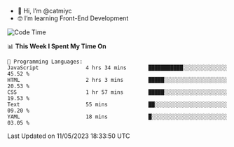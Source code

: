 - 👋 Hi, I’m @catmiyc
- 🤓 I’m learning Front-End Development

<!---
catmiyc/catmiyc is a ✨ special ✨ repository because its `README.md` (this file) appears on your GitHub profile.
You can click the Preview link to take a look at your changes.
--->


<!--START_SECTION:waka-->
![Code Time](http://img.shields.io/badge/Code%20Time-175%20hrs%2029%20mins-blue)

📊 **This Week I Spent My Time On** 

```text
💬 Programming Languages: 
JavaScript               4 hrs 34 mins       ███████████░░░░░░░░░░░░░░   45.52 % 
HTML                     2 hrs 3 mins        █████░░░░░░░░░░░░░░░░░░░░   20.53 % 
CSS                      1 hr 57 mins        █████░░░░░░░░░░░░░░░░░░░░   19.53 % 
Text                     55 mins             ██░░░░░░░░░░░░░░░░░░░░░░░   09.20 % 
YAML                     18 mins             █░░░░░░░░░░░░░░░░░░░░░░░░   03.05 % 
```


 Last Updated on 11/05/2023 18:33:50 UTC
<!--END_SECTION:waka-->
